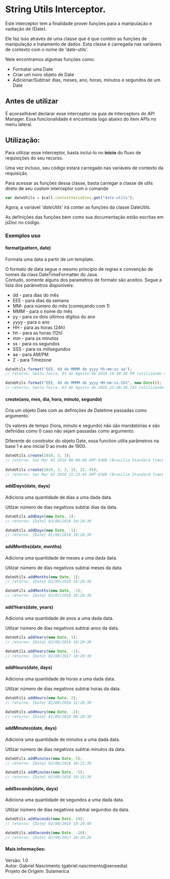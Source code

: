 # String Utils Interceptor. 
Este interceptor tem a finalidade prover funções para a manipulação e vadiação de {Date}. 
 
Ele faz isso através de uma classe que é que contém as funções de manipulação e tratamento de dados. Esta classe é carregada nas variáveis de contexto com o nome de 'date-utils'. 
 
Nele encontramos algumas funções como: </br> 
<ul> 
<li>Formatar uma Date</li> 
<li>Criar um novo objeto de Date</li> 
<li>Adicionar/Subtrair dias, meses, ano, horas, minutos e segundos de um Date</li> 
</ul> 

## Antes de utilizar 
É aconselhável declarar esse interceptor na guia de Interceptors do API Manager. Essa funcionalidade é encontrada logo abaixo do item APIs no menu lateral. 
 
## Utilização: 
Para utilizar esse interceptor, basta incluí-lo no <b>inicio</b> do fluxo de requisições do seu recurso. 
 
Uma vez incluso, seu código estará carregado nas variáveis de contexto da requisição. 
 
Para acessar as funções dessa classe, basta carregar a classe de utils direto de seu custom interceptor com o comando 
 
```javascript 
var dateUtils = $call.contextVariables.get("date-utils"); 
``` 
Agora, a variável '<i>dateUtils</i>' irá conter as funções da classe DateUtils. 
 
As definições das funções bem como sua documentação estão escritas em jsDoc no código. 
 
### Exemplos uso 
#### format(pattern, date) 
Formata uma data a partir de um template.

O formato de data segue o mesmo principio de regras e convenção de nomes da class DateTimeFormatter do Java. </br>
Contudo, somente alguns dos parametros de formato são aceitos. 
Segue a lista dos parâmetros disponíveis: </br>
<ul>
    <li>dd - para dias do mês</li>
    <li>EEE - para dias da semana</li>
    <li>MM- para número do mês (começando com 1)</li>
    <li>MMM - para o nome do mês</li>
    <li>yy - para os dois últimos dígitos do ano </li>
    <li>yyyy - para o ano</li>
    <li>HH - para as horas (24h)</li>
    <li>hh - para as horas (12h)</li>
    <li>mm - para os minutos</li>
    <li>ss - para os segundos</li>
    <li>SSS - para os milisegundos</li>
    <li>aa - para AM/PM</li>
    <li>Z - para Timezone</li>
</ul>

```javascript 
dateUtils.format("EEE, dd de MMMM de yyyy hh:mm:ss aa"); 
// retorno: Sexta-feira, 03 de Agosto de 2018 10:40:30 PM (utilizando o dia atual)

dateUtils.format("EEE, dd de MMMM de yyyy HH:mm:ss.SSS", new Date()); 
// retorno: Sexta-feira, 03 de Agosto de 2018 22:40:30.743 (utilizando a data passada como parâmetro)
``` 
 
#### create(ano, mes, dia, hora, minuto, segundo) 
Cria um objeto Date com as definições de Datetime passadas como argumento.

Os valores de tempo (hora, minuto e segundo) não são mandatórias e são definidas como 0 caso não sejam passadas como argumento.

Diferente do construtor do objeto Date, essa function utilia parâmetros na base 1 e ano inicial 0 ao invés de 1900.

```javascript 
dateUtils.create(2018, 3, 3); 
// retorno: Sat Mar 03 2018 00:00:00 GMT-0300 (Brasilia Standard Time)
 
dateUtils.create(2018, 3, 3, 15, 23, 45); 
// retorno: Sat Mar 03 2018 15:23:45 GMT-0300 (Brasilia Standard Time)
``` 

#### addDays(date, days) 
Adiciona uma quantidade de dias a uma dada data.

Utilzar número de dias negativos subtrai dias da data.
```javascript 
dateUtils.addDays(new Date, 1); 
// retorno: {Date} 03/08/2018 10:20:30

dateUtils.addDays(new Date, -1); 
// retorno: {Date} 01/08/2018 10:20:30
``` 

#### addMonths(date, months) 
Adiciona uma quantidade de meses a uma dada data.

Utilzar número de dias negativos subtrai meses da data.
```javascript 
dateUtils.addMonths(new Date, 1); 
// retorno: {Date} 02/09/2018 10:20:30

dateUtils.addMonths(new Date, -1); 
// retorno: {Date} 02/07/2018 10:20:30
``` 

#### addYears(date, years) 
Adiciona uma quantidade de anos a uma dada data.

Utilzar número de dias negativos subtrai anos da data.
```javascript 
dateUtils.addYears(new Date, 1); 
// retorno: {Date} 02/08/2019 10:20:30

dateUtils.addYears(new Date, -1); 
// retorno: {Date} 02/08/2017 10:20:30
``` 

#### addHours(date, days) 
Adiciona uma quantidade de horas a uma dada data.

Utilzar número de dias negativos subtrai horas da data.
```javascript 
dateUtils.addHours(new Date, 2); 
// retorno: {Date} 02/08/2018 12:20:30

dateUtils.addHours(new Date, -2); 
// retorno: {Date} 02/08/2018 08:20:30
``` 

#### addMinutes(date, days) 
Adiciona uma quantidade de minutos a uma dada data.

Utilzar número de dias negativos subtrai minutos da data.
```javascript 
dateUtils.addMinutes(new Date, 5); 
// retorno: {Date} 02/08/2018 10:25:30

dateUtils.addMinutes(new Date, -5); 
// retorno: {Date} 02/08/2018 10:15:30
``` 

#### addSeconds(date, days) 
Adiciona uma quantidade de segundos a uma dada data.

Utilzar número de dias negativos subtrai segundos da data.
```javascript 
dateUtils.addSeconds(new Date, 10); 
// retorno: {Date} 02/08/2019 10:20:40

dateUtils.addSeconds(new Date, -10); 
// retorno: {Date} 02/08/2017 10:20:20
``` 


#### Mais informações: 
Versão: 1.0 </br> 
Autor: Gabriel Nascimento (gabriel.nascimento@sensedia) </br> 
Projeto de Origem: Sulamerica 